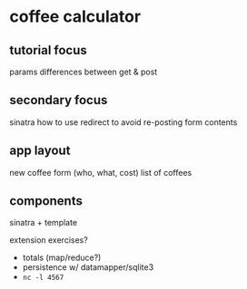 # coffee calculator

## tutorial focus
params
differences between get & post


## secondary focus
sinatra
how to use redirect to avoid re-posting form contents

## app layout
new coffee form (who, what, cost)
list of coffees

## components
sinatra + template

extension exercises?
- totals (map/reduce?)
- persistence w/ datamapper/sqlite3
- `nc -l 4567`
